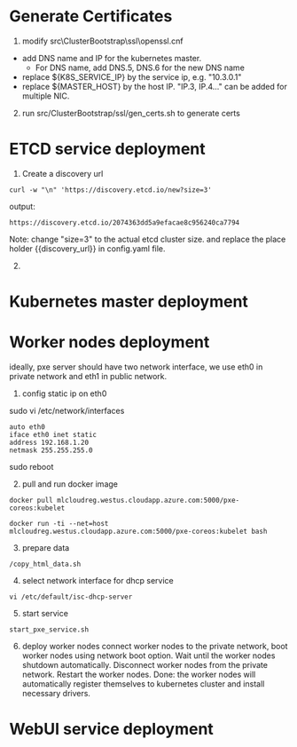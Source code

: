 # Generate Certificates
1. modify src\ClusterBootstrap\ssl\openssl.cnf
  * add DNS name and IP for the kubernetes master. 
    * For DNS name, add DNS.5, DNS.6 for the new DNS name 
  * replace ${K8S_SERVICE_IP} by the service ip, e.g. "10.3.0.1"
  * replace ${MASTER_HOST} by the host IP. "IP.3, IP.4..." can be added for multiple NIC. 
2. run src/ClusterBootstrap/ssl/gen_certs.sh to generate certs

  
# ETCD service deployment
1. Create a discovery url
  ```
  curl -w "\n" 'https://discovery.etcd.io/new?size=3'
  ```
  output:
  ```
  https://discovery.etcd.io/2074363dd5a9efacae8c956240ca7794
  ```
  Note: change "size=3" to the actual etcd cluster size. and replace the place holder {{discovery_url}} in config.yaml file.  

2. 

# Kubernetes master deployment


# Worker nodes deployment

ideally, pxe server should have two network interface, we use eth0 in private network and eth1 in public network.  

1. config static ip on eth0

  sudo vi /etc/network/interfaces
  ```
  auto eth0
  iface eth0 inet static
  address 192.168.1.20
  netmask 255.255.255.0
  ```
  sudo reboot

2. pull and run docker image
  ```
  docker pull mlcloudreg.westus.cloudapp.azure.com:5000/pxe-coreos:kubelet

  docker run -ti --net=host mlcloudreg.westus.cloudapp.azure.com:5000/pxe-coreos:kubelet bash
  ```

3. prepare data

  ```
  /copy_html_data.sh
  ```

4. select network interface for dhcp service
  ```
  vi /etc/default/isc-dhcp-server
  ```

5. start service
  ```
  start_pxe_service.sh
  ```

6. deploy worker nodes
  connect worker nodes to the private network, boot worker nodes using network boot option. 
  Wait until the worker nodes shutdown automatically. 
  Disconnect worker nodes from the private network. 
  Restart the worker nodes.
  Done: the worker nodes will automatically register themselves to kubernetes cluster and install necessary drivers. 

# WebUI service deployment
